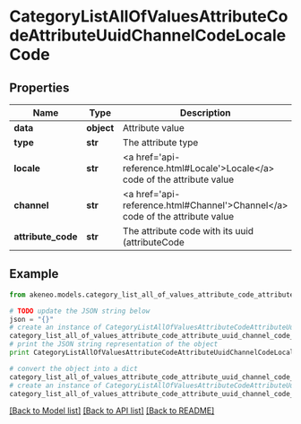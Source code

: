 # CategoryListAllOfValuesAttributeCodeAttributeUuidChannelCodeLocaleCode


## Properties
Name | Type | Description | Notes
------------ | ------------- | ------------- | -------------
**data** | **object** | Attribute value | [optional] 
**type** | **str** | The attribute type | [optional] 
**locale** | **str** | &lt;a href&#x3D;&#39;api-reference.html#Locale&#39;&gt;Locale&lt;/a&gt; code of the attribute value | [optional] 
**channel** | **str** | &lt;a href&#x3D;&#39;api-reference.html#Channel&#39;&gt;Channel&lt;/a&gt; code of the attribute value | [optional] 
**attribute_code** | **str** | The attribute code with its uuid (attributeCode|attributeUuid) | [optional] 

## Example

```python
from akeneo.models.category_list_all_of_values_attribute_code_attribute_uuid_channel_code_locale_code import CategoryListAllOfValuesAttributeCodeAttributeUuidChannelCodeLocaleCode

# TODO update the JSON string below
json = "{}"
# create an instance of CategoryListAllOfValuesAttributeCodeAttributeUuidChannelCodeLocaleCode from a JSON string
category_list_all_of_values_attribute_code_attribute_uuid_channel_code_locale_code_instance = CategoryListAllOfValuesAttributeCodeAttributeUuidChannelCodeLocaleCode.from_json(json)
# print the JSON string representation of the object
print CategoryListAllOfValuesAttributeCodeAttributeUuidChannelCodeLocaleCode.to_json()

# convert the object into a dict
category_list_all_of_values_attribute_code_attribute_uuid_channel_code_locale_code_dict = category_list_all_of_values_attribute_code_attribute_uuid_channel_code_locale_code_instance.to_dict()
# create an instance of CategoryListAllOfValuesAttributeCodeAttributeUuidChannelCodeLocaleCode from a dict
category_list_all_of_values_attribute_code_attribute_uuid_channel_code_locale_code_form_dict = category_list_all_of_values_attribute_code_attribute_uuid_channel_code_locale_code.from_dict(category_list_all_of_values_attribute_code_attribute_uuid_channel_code_locale_code_dict)
```
[[Back to Model list]](../README.md#documentation-for-models) [[Back to API list]](../README.md#documentation-for-api-endpoints) [[Back to README]](../README.md)


